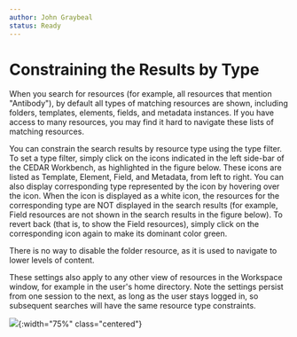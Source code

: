 ```yaml
---
author: John Graybeal
status: Ready
---
```

# Constraining the Results by Type

When you search for resources (for example, all resources that mention "Antibody"), by default all types of matching resources are shown, including folders, templates, elements, fields, and metadata instances. If you have access to many resources, you may find it hard to navigate these lists of matching resources. 

You can constrain the search results by resource type using the type filter. To set a type filter, simply click on the  icons indicated in the left side-bar of the CEDAR Workbench, as highlighted in the figure below. These icons are listed as Template, Element, Field, and Metadata, from left to right. You can also display corresponding type represented by the icon by hovering over the icon. When the icon is displayed as a white icon, the resources for the corresponding type are NOT displayed in the search results (for example, Field resources are not shown in the search results in the figure below). To revert back (that is, to show the Field resources), simply click on the corresponding icon again to make its dominant color green.

There is no way to disable the folder resource, as it is used to navigate to lower levels of content.

These settings also apply to any other view of resources in the Workspace window, for example in the user's home directory. Note the settings persist from one session to the next, as long as the user stays logged in, so subsequent searches will have the same resource type constraints.

![](https://github.com/metadatacenter/cedar-manual/raw/master/docs/assets/imgs/filter.png){:width="75%" class="centered"}
